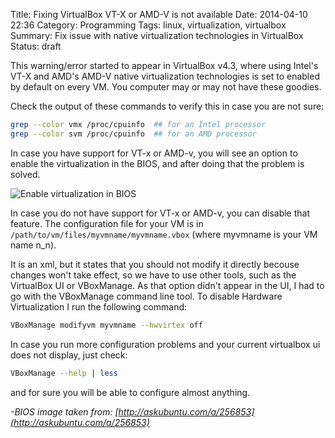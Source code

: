 Title: Fixing VirtualBox VT-X or AMD-V is not available
Date: 2014-04-10 22:36
Category: Programming
Tags: linux, virtualization, virtualbox
Summary: Fix issue with native virtualization technologies in VirtualBox
Status: draft

This warning/error started to appear in VirtualBox v4.3, where using Intel's
VT-X and AMD's AMD-V native virtualization technologies is set to enabled by
default on every VM. You computer may or may not have these goodies.

Check the output of these commands to verify this in case you are not sure:

```sh
grep --color vmx /proc/cpuinfo  ## for an Intel processor
grep --color svm /proc/cpuinfo  ## for an AMD processor
```

In case you have support for VT-x or AMD-v, you will see an option to enable
the virtualization in the BIOS, and after doing that the problem is solved.

![Enable virtualization in BIOS](/images/BIOS-enable-virtualization.png)


In case you do not have support for VT-x or AMD-v, you can disable that feature.
The configuration file for your VM is in `/path/to/vm/files/myvmname/myvmname.vbox`
(where myvmname is your VM name n_n).

It is an xml, but it states that you should not modify it directly becouse
changes won't take effect, so we have to use other tools, such as the VirtualBox
UI or VBoxManage.  As that option didn't appear in the UI, I had to go with the
VBoxManage command line tool. To disable Hardware Virtualization I run the
following command:

```sh
VBoxManage modifyvm myvmname --hwvirtex off
```

In case you run more configuration problems and your current virtualbox ui does
not display, just check:

```sh
VBoxManage --help | less
```

and for sure you will be able to configure almost anything.

*-BIOS image taken from: [http://askubuntu.com/a/256853](http://askubuntu.com/a/256853)*
